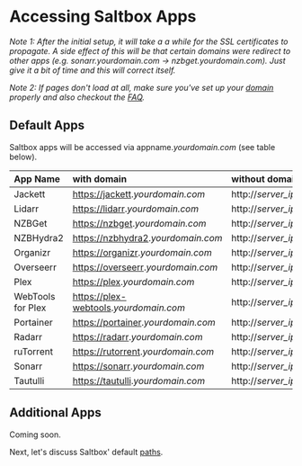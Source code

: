# Accessing Saltbox Apps

_Note 1: After the initial setup, it will take a a while for the SSL certificates to propagate. A side effect of this will be that certain domains were redirect to other apps (e.g. sonarr.yourdomain.com -> nzbget.yourdomain.com). Just give it a bit of time and this will correct itself._

_Note 2: If pages don't load at all, make sure you've set up your [domain](../../reference/domain.md) properly and also checkout the [FAQ](../../faq/System.md)._

## Default Apps

Saltbox apps will be accessed via appname._yourdomain.com_ (see table below).

| **App  Name**          | **with domain**                         | **without domain**                      |
|:---------------------- |:--------------------------------------- |:--------------------------------------- |
| Jackett                | <https://jackett>._yourdomain.com_        | http://_server_ip_:9117                 |
| Lidarr                 | <https://lidarr>._yourdomain.com_         | http://_server_ip_:8686                 |
| NZBGet                 | <https://nzbget>._yourdomain.com_         | http://_server_ip_:6789                 |
| NZBHydra2              | <https://nzbhydra2>._yourdomain.com_      | http://_server_ip_:5076                 |
| Organizr               | <https://organizr>._yourdomain.com_       | http://_server_ip_:port                 |
| Overseerr              | <https://overseerr>._yourdomain.com_      | http://_server_ip_:5055                 |
| Plex                   | <https://plex>._yourdomain.com_           | http://_server_ip_:32400                |
| WebTools for Plex      | <https://plex-webtools>._yourdomain.com_  | http://_server_ip_:33400                |
| Portainer              | <https://portainer>._yourdomain.com_      | http://_server_ip_:9000                 |
| Radarr                 | <https://radarr>._yourdomain.com_         | http://_server_ip_:7878                 |
| ruTorrent              | <https://rutorrent>._yourdomain.com_      | http://_server_ip_:port                 |
| Sonarr                 | <https://sonarr>._yourdomain.com_         | http://_server_ip_:8989                 |
| Tautulli               | <https://tautulli>._yourdomain.com_       | http://_server_ip_:8181                 |

## Additional Apps

Coming soon.

Next, let's discuss Saltbox' default [paths](paths.md).
